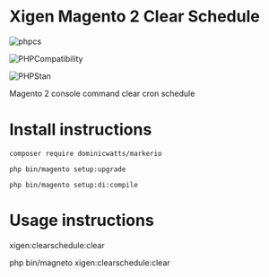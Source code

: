 # Xigen Magento 2 Clear Schedule

![phpcs](https://github.com/DominicWatts/ClearSchedule/workflows/phpcs/badge.svg)

![PHPCompatibility](https://github.com/DominicWatts/ClearSchedule/workflows/PHPCompatibility/badge.svg)

![PHPStan](https://github.com/DominicWatts/ClearSchedule/workflows/PHPStan/badge.svg)


Magento 2 console command clear cron schedule

# Install instructions

`composer require dominicwatts/markerio`

`php bin/magento setup:upgrade`

`php bin/magento setup:di:compile`

# Usage instructions

   xigen:clearschedule:clear

   php bin/magneto xigen:clearschedule:clear